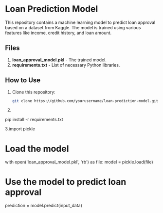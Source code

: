 # Loan Prediction Model

This repository contains a machine learning model to predict loan approval based on a dataset from Kaggle. The model is trained using various features like income, credit history, and loan amount.

## Files

1. **loan_approval_model.pkl** - The trained model.
2. **requirements.txt** - List of necessary Python libraries.

## How to Use

1. Clone this repository:
   ```bash
   git clone https://github.com/yourusername/loan-prediction-model.git
2.
pip install -r requirements.txt

3.import pickle

# Load the model
with open('loan_approval_model.pkl', 'rb') as file:
    model = pickle.load(file)

# Use the model to predict loan approval
prediction = model.predict(input_data)

